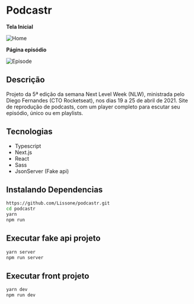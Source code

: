 # Podcastr

**Tela Inicial**

![Home](https://i.imgur.com/ayWyTyV.png)

**Página episódio**

![Episode](https://i.imgur.com/NuTQcUY.png)

## Descrição
Projeto da 5ª edição da semana Next Level Week (NLW), ministrada pelo Diego Fernandes (CTO Rocketseat), nos dias 19 a 25 de abril de 2021.
Site de reprodução de podcasts, com um player completo para escutar seu episódio, único ou em playlists.

## Tecnologias

- Typescript
- Next.js
- React
- Sass
- JsonServer (Fake api)

## Instalando Dependencias

```bash
https://github.com/Lissone/podcastr.git
cd podcastr
yarn
npm run
```

## Executar fake api projeto

```bash
yarn server
npm run server
```

## Executar front projeto

```bash
yarn dev
npm run dev
```
